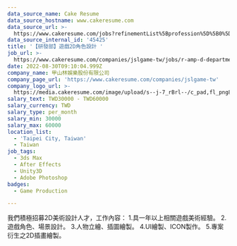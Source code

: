 ```yaml
---
data_source_name: Cake Resume
data_source_hostname: www.cakeresume.com
data_source_url: >-
  https://www.cakeresume.com/jobs?refinementList%5Bprofession%5D%5B0%5D=game-production&range%5Bsalary_range%5D%5Bmin%5D=1000000
data_source_internal_id: '45425'
title: '【研發部】遊戲2D角色設計 '
job_url: >-
  https://www.cakeresume.com/companies/jslgame-tw/jobs/r-amp-d-department-game-2d-character-design
date: 2022-08-30T09:10:04.999Z
company_name: 甲山林娛樂股份有限公司
company_page_url: 'https://www.cakeresume.com/companies/jslgame-tw'
company_logo_url: >-
  https://media.cakeresume.com/image/upload/s--j-7_rBrl--/c_pad,fl_png8,h_200,w_200/v1661848196/mcjclgphx1c7otv1czy1.png
salary_text: TWD30000 - TWD60000
salary_currency: TWD
salary_type: per_month
salary_min: 30000
salary_max: 60000
location_list:
  - 'Taipei City, Taiwan'
  - Taiwan
job_tags:
  - 3ds Max
  - After Effects
  - Unity3D
  - Adobe Photoshop
badges:
  - Game Production

---
```


我們積極招募2D美術設計人才，工作內容： 1.具一年以上相關遊戲美術經驗。 2.遊戲角色、場景設計。 3.人物立繪、插圖繪製。 4.UI繪製、ICON製作。 5.專案衍生之2D插畫繪製。